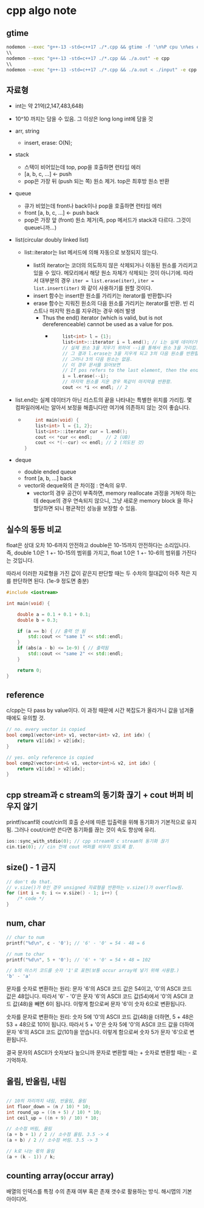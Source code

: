 # cpp algo note

## gtime

```bash
nodemon --exec "g++-13 -std=c++17 ./*.cpp && gtime -f '\n%P cpu \n%es exeuction time\nmomery %MKB' ./a.out < ./input" -e cpp c
\\
nodemon --exec "g++-13 -std=c++17 ./*.cpp && ./a.out" -e cpp
\\
nodemon --exec "g++-13 -std=c++17 ./*.cpp && ./a.out < ./input" -e cpp
```

## 자료형

-   int는 약 21억(2,147,483,648)
-   10^10 까지는 담을 수 있음. 그 이상은 long long int에 담을 것

-   arr, string

    -   insert, erase: O(N);

-   stack

    -   스택이 비어있는데 top, pop을 호출하면 런타임 에러
    -   [a, b, c, ...] <- push
    -   pop은 가장 뒤 (push 되는 쪽) 원소 제거. top은 최후방 원소 반환

-   queue

    -   큐가 비었는데 front나 back이나 pop을 호출하면 런타임 에러
    -   front [a, b, c, ...] <- push back
    -   pop은 가장 앞 (front) 원소 제거(즉, pop 메서드가 stack과 다르다. 그것이 queue니까...)

-   list(circular doubly linked list)
    -   list<T>::iterator는 list 메서드에 의해 자동으로 보정되지 않는다.
        -   list<T>의 iterator는 코더의 의도하지 않은 삭제되거나 이동된 원소를 가리키고 있을 수 있다. 메모리에서 해당 원소 자체가 삭제되는 것이 아니기에. 따라서 대부분의 경우 `iter = list.erase(iter)`, `iter = list.insert(iter)` 와 같이 사용하기를 원할 것이다.
        -   insert 함수는 insert한 원소를 가리키는 iterator를 반환합니다
        -   erase 함수는 지워진 원소의 다음 원소를 가리키는 iterator를 반환. 빈 리스트나 마지막 원소를 지우려는 경우 에러 발생
            -   Thus the end() iterator (which is valid, but is not dereferenceable) cannot be used as a value for pos.
                -   ```cpp
                        list<int> l = {1};
                        list<int>::iterator i = l.end(); // i는 실제 데이터가 아닌 리스트의 끝을 나타내는 특별한 위치.
                        // 실제 원소 3을 지우기 위하여 --i를 통해서 원소 3을 가리킴.
                        // 그 결과 l.erase는 3을 지우게 되고 3의 다음 원소를 반환할 것으로 예상됨.
                        // 그러나 3의 다음 원소는 없음.
                        // 이 경우 문서를 읽어보면
                        // If pos refers to the last element, then the end() iterator is returned.
                        i = l.erase(--i);
                        // 마지막 원소를 지운 경우 똑같이 마지막을 반환함.
                        cout << *i << endl; // 2
                    ```
-   list.end는 실제 데이터가 아닌 리스트의 끝을 나타내는 특별한 위치를 가리킴. 몇 컴파일러에서는 알아서 보정을 해줍니다만 여기에 의존하지 않는 것이 좋습니다.

    -   ```cpp
            int main(void) {
            list<int> l = {1, 2};
            list<int>::iterator cur = l.end();
            cout << *cur << endl;     // 2 (UB)
            cout << *(--cur) << endl; // 2 (의도된 것)
        }
        ```

-   deque
    -   double ended queue
    -   front [a, b, ...] back
    -   vector와 deque와의 큰 차이점 : 연속의 유무.
        -   vector의 경우 공간이 부족하면, memory reallocate 과정을 거쳐야 하는데 deque의 경우 연속되지 않으니, 그냥 새로운 memory block 을 하나 할당하면 되니 평균적인 성능을 보장할 수 있음.

## 실수의 동등 비교

float은 상대 오차 10-6까지 안전하고 double은 10-15까지 안전하다는 소리입니다.
즉, double 1.0은 1 +- 10-15의 범위를 가지고, float 1.0은 1 +- 10-6의 범위를 가진다는 것입니다.

따라서 이러한 자료형을 가진 값이 같은지 판단할 때는 두 수차의 절대값이 아주 작은 지를 판단하면 된다. (1e-9 정도면 충분)

```cpp
#include <iostream>

int main(void) {

    double a = 0.1 + 0.1 + 0.1;
    double b = 0.3;

    if (a == b) { // 출력 안 됨
        std::cout << "same 1" << std::endl;
    }
    if (abs(a - b) <= 1e-9) { // 출력됨
        std::cout << "same 2" << std::endl;
    }

    return 0;
}
```

## reference

c/cpp는 다 pass by value이다. 이 과정 때문에 시간 복잡도가 올라가니 값을 넘겨줄 때에도 유의할 것.

```cpp
// no. every vector is copied
bool comp1(vector<int> v1, vector<int> v2, int idx) {
    return v1[idx] > v2[idx];
}

// yes. only reference is copied
bool comp2(vector<int>& v1, vector<int>& v2, int idx) {
    return v1[idx] > v2[idx];
}
```

## cpp stream과 c stream의 동기화 끊기 + cout 버퍼 비우지 않기

printf/scanf와 cout/cin의 호출 순서에 따른 입출력을 위해 동기화가 기본적으로 유지 됨.
그러나 cout/cin만 쓴다면 동기화를 끊는 것이 속도 향상에 유리.

```cpp
ios::sync_with_stdio(0); // cpp stream와 c stream의 동기화 끊기
cin.tie(0); // cin 전에 cout 버퍼를 비우지 않도록 함.
```

## size() - 1 금지

```cpp
// don't do that.
// v.size()가 0인 경우 unsigned 자료형을 반환하는 v.size()가 overflow됨.
for (int i = 0; i <= v.size() - 1; i++) {
    /* code */
}
```

## num, char

```c
// char to num
printf("%d\n", c - '0'); // '6' - '0' = 54 - 48 = 6

// num to char
printf("%d\n", 5 + '0'); // '6' + '0' = 54 + 48 = 102

// b의 아스키 코드를 숫자 '1'로 표현(보통 occur array에 넣기 위해 사용함.)
'b' - 'a'
```

문자를 숫자로 변환하는 원리:
문자 '6'의 ASCII 코드 값은 54이고, '0'의 ASCII 코드 값은 48입니다.
따라서 '6' - '0'은 문자 '6'의 ASCII 코드 값(54)에서 '0'의 ASCII 코드 값(48)을 빼면 6이 됩니다. 이렇게 함으로써 문자 '6'이 숫자 6으로 변환됩니다.

숫자를 문자로 변환하는 원리:
숫자 5에 '0'의 ASCII 코드 값(48)을 더하면, 5 + 48은 53 + 48으로 101이 됩니다.
따라서 5 + '0'은 숫자 5에 '0'의 ASCII 코드 값을 더하여 문자 '6'의 ASCII 코드 값(101)을 얻습니다. 이렇게 함으로써 숫자 5가 문자 '6'으로 변환됩니다.

결국 문자의 ASCII가 숫자보다 높으니까 문자로 변환할 때는 + 숫자로 변환할 때는 - 로 기억하자.

## 올림, 반올림, 내림

```c

// 10의 자리까지 내림, 반올림, 올림
int floor_down = (n / 10) * 10;
int round_up = ((n + 5) / 10) * 10;
int ceil_up = ((n + 9) / 10) * 10;

// 소수점 버림, 올림
(a + b + 1) / 2 // 소수점 올림. 3.5 -> 4
(a + b) / 2 // 소수점 버림. 3.5 -> 3

// k로 나눈 몫의 올림
(a + (k - 1)) / k;
```

## counting array(occur array)

배열의 인덱스를 특정 수의 존재 여부 혹은 존재 갯수로 활용하는 방식.
해시맵의 기본 아이디어.
